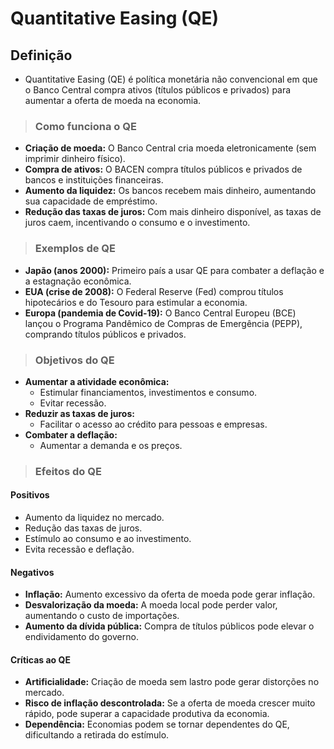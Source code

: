 # Quantitative Easing (QE)

## Definição
- Quantitative Easing (QE) é política monetária não convencional em que o Banco Central compra ativos (títulos públicos e privados) para aumentar a oferta de moeda na economia.

> ### Como funciona o QE
- **Criação de moeda:** O Banco Central cria moeda eletronicamente (sem imprimir dinheiro físico).
- **Compra de ativos:** O BACEN compra títulos públicos e privados de bancos e instituições financeiras.
- **Aumento da liquidez:** Os bancos recebem mais dinheiro, aumentando sua capacidade de empréstimo.
- **Redução das taxas de juros:** Com mais dinheiro disponível, as taxas de juros caem, incentivando o consumo e o investimento.

> ### Exemplos de QE
- **Japão (anos 2000):** Primeiro país a usar QE para combater a deflação e a estagnação econômica.
- **EUA (crise de 2008):** O Federal Reserve (Fed) comprou títulos hipotecários e do Tesouro para estimular a economia.
- **Europa (pandemia de Covid-19):** O Banco Central Europeu (BCE) lançou o Programa Pandêmico de Compras de Emergência (PEPP), comprando títulos públicos e privados.

> ### Objetivos do QE
- **Aumentar a atividade econômica:**
  - Estimular financiamentos, investimentos e consumo.
  - Evitar recessão.
- **Reduzir as taxas de juros:**
  - Facilitar o acesso ao crédito para pessoas e empresas.
- **Combater a deflação:**
  - Aumentar a demanda e os preços.

> ### Efeitos do QE

#### Positivos
- Aumento da liquidez no mercado.
- Redução das taxas de juros.
- Estímulo ao consumo e ao investimento.
- Evita recessão e deflação.

#### Negativos
- **Inflação:** Aumento excessivo da oferta de moeda pode gerar inflação.
- **Desvalorização da moeda:** A moeda local pode perder valor, aumentando o custo de importações.
- **Aumento da dívida pública:** Compra de títulos públicos pode elevar o endividamento do governo.

#### Críticas ao QE
- **Artificialidade:** Criação de moeda sem lastro pode gerar distorções no mercado.
- **Risco de inflação descontrolada:** Se a oferta de moeda crescer muito rápido, pode superar a capacidade produtiva da economia.
- **Dependência:** Economias podem se tornar dependentes do QE, dificultando a retirada do estímulo.
